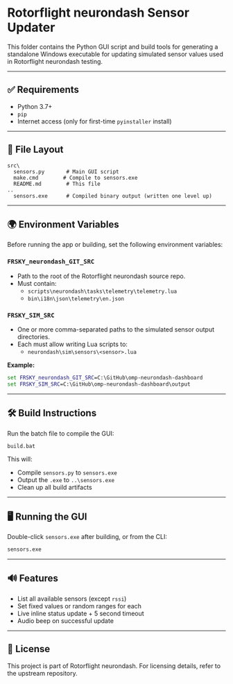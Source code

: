 # Rotorflight neurondash Sensor Updater

This folder contains the Python GUI script and build tools for generating a standalone Windows executable for updating simulated sensor values used in Rotorflight neurondash testing.

---

## ✅ Requirements

- Python 3.7+
- `pip`
- Internet access (only for first-time `pyinstaller` install)

---

## 📁 File Layout

```
src\
  sensors.py       # Main GUI script
  make.cmd        # Compile to sensors.exe
  README.md        # This file
..
  sensors.exe      # Compiled binary output (written one level up)
```

---

## 🌍 Environment Variables

Before running the app or building, set the following environment variables:

### `FRSKY_neurondash_GIT_SRC`
- Path to the root of the Rotorflight neurondash source repo.
- Must contain:
  - `scripts\neurondash\tasks\telemetry\telemetry.lua`
  - `bin\i18n\json\telemetry\en.json`

### `FRSKY_SIM_SRC`
- One or more comma-separated paths to the simulated sensor output directories.
- Each must allow writing Lua scripts to:
  - `neurondash\sim\sensors\<sensor>.lua`

**Example:**
```bat
set FRSKY_neurondash_GIT_SRC=C:\GitHub\omp-neurondash-dashboard
set FRSKY_SIM_SRC=C:\GitHub\omp-neurondash-dashboard\output
```

---

## 🛠️ Build Instructions

Run the batch file to compile the GUI:
```bat
build.bat
```
This will:
- Compile `sensors.py` to `sensors.exe`
- Output the `.exe` to `..\sensors.exe`
- Clean up all build artifacts

---

## 🖥️ Running the GUI

Double-click `sensors.exe` after building,
or from the CLI:
```bat
sensors.exe
```

---

## 🔊 Features
- List all available sensors (except `rssi`)
- Set fixed values or random ranges for each
- Live inline status update + 5 second timeout
- Audio beep on successful update

---

## 📄 License
This project is part of Rotorflight neurondash. For licensing details, refer to the upstream repository.
